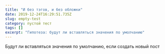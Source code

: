 ```yaml
---
title: "И без тэгов, и без обложки"
date: 2019-12-24T16:29:51.735Z
slug: empty-test
category: пустой тест
tags: []
excerpt: "Гипотеза: будут ли вставляться значения по умолчанию"
---
```


Будут ли вставляться значения по умолчанию, если создать новый пост
